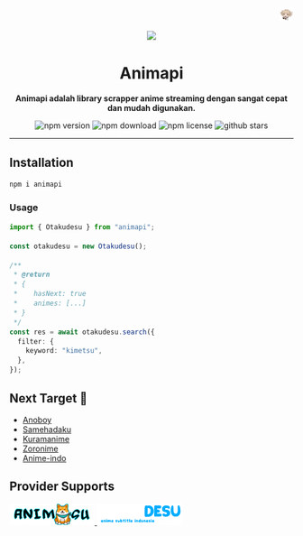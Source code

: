 <p align="right">
  <img src="https://raw.githubusercontent.com/angga7togk/angga7togk/refs/heads/main/toga-chibi.png" width="5%">
</p>

<p align="center">
  <a href="https://github.com/angga7togk" target="_blank">
    <img src="https://i.pinimg.com/originals/30/dd/0a/30dd0aa01adf2eaef4692801e6ffb6fb.gif" width="50%">
  </a>
</p>

<h1 align="center">Animapi</h1>
<p align="center">
  <strong>
    Animapi adalah library scrapper anime streaming dengan sangat cepat dan mudah digunakan.
  </strong>
</p>
<p align="center">
  <img src="https://img.shields.io/npm/v/animapi" alt="npm version">
  <img src="https://img.shields.io/npm/dm/animapi" alt="npm download">
  <img src="https://img.shields.io/npm/l/animapi" alt="npm license">
  <img src="https://img.shields.io/github/stars/angga7togk/Animapi" alt="github stars">
</p>


---

## Installation

```bash
npm i animapi
```

### Usage

```ts
import { Otakudesu } from "animapi";

const otakudesu = new Otakudesu();

/**
 * @return
 * {
 *    hasNext: true
 *    animes: [...]
 * }
 */
const res = await otakudesu.search({
  filter: {
    keyword: "kimetsu",
  },
});
```

## Next Target 🥶

- [Anoboy](https://ww3.anoboy.app/)
- [Samehadaku](https://samehadaku.care/)
- [Kuramanime](https://v8.kuramanime.tel/)
- [Zoronime](https://zoronime.com/)
- [Anime-indo](https://anime-indo.lol/)

## Provider Supports

<p>
  <a href="https://v1.animasu.top/" target="_blank">
    <img src="https://raw.githubusercontent.com/angga7togk/Animapi/refs/heads/main/.github/images/animasu.png?raw=true" width="30%">
  </a>
  <a href="https://otakudesu.best/" target="_blank">
    <img src="https://raw.githubusercontent.com/angga7togk/Animapi/refs/heads/main/.github/images/otakudesu.png?raw=true" width="30%">
  </a>
</p>
